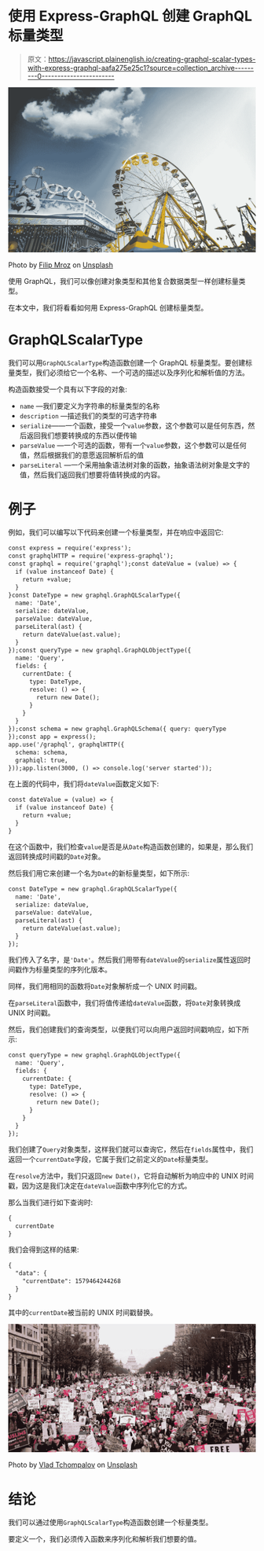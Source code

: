 # 使用 Express-GraphQL 创建 GraphQL 标量类型

> 原文：<https://javascript.plainenglish.io/creating-graphql-scalar-types-with-express-graphql-aafa275e25c1?source=collection_archive---------0----------------------->

![](img/f479325796c5844ef9d930d2e412ffa0.png)

Photo by [Filip Mroz](https://unsplash.com/@mroz?utm_source=medium&utm_medium=referral) on [Unsplash](https://unsplash.com?utm_source=medium&utm_medium=referral)

使用 GraphQL，我们可以像创建对象类型和其他复合数据类型一样创建标量类型。

在本文中，我们将看看如何用 Express-GraphQL 创建标量类型。

# GraphQLScalarType

我们可以用`GraphQLScalarType`构造函数创建一个 GraphQL 标量类型。要创建标量类型，我们必须给它一个名称、一个可选的描述以及序列化和解析值的方法。

构造函数接受一个具有以下字段的对象:

*   `name` —我们要定义为字符串的标量类型的名称
*   `description` —描述我们的类型的可选字符串
*   `serialize`——一个函数，接受一个`value`参数，这个参数可以是任何东西，然后返回我们想要转换成的东西以便传输
*   `parseValue` —一个可选的函数，带有一个`value`参数，这个参数可以是任何值，然后根据我们的意愿返回解析后的值
*   `parseLiteral` —一个采用抽象语法树对象的函数，抽象语法树对象是文字的值，然后我们返回我们想要将值转换成的内容。

# 例子

例如，我们可以编写以下代码来创建一个标量类型，并在响应中返回它:

```
const express = require('express');
const graphqlHTTP = require('express-graphql');
const graphql = require('graphql');const dateValue = (value) => {
  if (value instanceof Date) {
    return +value;
  }
}const DateType = new graphql.GraphQLScalarType({
  name: 'Date',
  serialize: dateValue,
  parseValue: dateValue,
  parseLiteral(ast) {
    return dateValue(ast.value);
  }
});const queryType = new graphql.GraphQLObjectType({
  name: 'Query',
  fields: {
    currentDate: {
      type: DateType,
      resolve: () => {
        return new Date();
      }
    }
  }
});const schema = new graphql.GraphQLSchema({ query: queryType });const app = express();
app.use('/graphql', graphqlHTTP({
  schema: schema,
  graphiql: true,
}));app.listen(3000, () => console.log('server started'));
```

在上面的代码中，我们将`dateValue`函数定义如下:

```
const dateValue = (value) => {
  if (value instanceof Date) {
    return +value;
  }
}
```

在这个函数中，我们检查`value`是否是从`Date`构造函数创建的，如果是，那么我们返回转换成时间戳的`Date`对象。

然后我们用它来创建一个名为`Date`的新标量类型，如下所示:

```
const DateType = new graphql.GraphQLScalarType({
  name: 'Date',
  serialize: dateValue,
  parseValue: dateValue,
  parseLiteral(ast) {
    return dateValue(ast.value);
  }
});
```

我们传入了名字，是`'Date'`。然后我们用带有`dateValue`的`serialize`属性返回时间戳作为标量类型的序列化版本。

同样，我们用相同的函数将`Date`对象解析成一个 UNIX 时间戳。

在`parseLiteral`函数中，我们将值传递给`dateValue`函数，将`Date`对象转换成 UNIX 时间戳。

然后，我们创建我们的查询类型，以便我们可以向用户返回时间戳响应，如下所示:

```
const queryType = new graphql.GraphQLObjectType({
  name: 'Query',
  fields: {
    currentDate: {
      type: DateType,
      resolve: () => {
        return new Date();
      }
    }
  }
});
```

我们创建了`Query`对象类型，这样我们就可以查询它，然后在`fields`属性中，我们返回一个`currentDate`字段，它属于我们之前定义的`Date`标量类型。

在`resolve`方法中，我们只返回`new Date()`，它将自动解析为响应中的 UNIX 时间戳，因为这是我们决定在`dateValue`函数中序列化它的方式。

那么当我们进行如下查询时:

```
{
  currentDate
}
```

我们会得到这样的结果:

```
{
  "data": {
    "currentDate": 1579464244268
  }
}
```

其中的`currentDate`被当前的 UNIX 时间戳替换。

![](img/89e440d893adba259b074af629cea45c.png)

Photo by [Vlad Tchompalov](https://unsplash.com/@tchompalov?utm_source=medium&utm_medium=referral) on [Unsplash](https://unsplash.com?utm_source=medium&utm_medium=referral)

# 结论

我们可以通过使用`GraphQLScalarType`构造函数创建一个标量类型。

要定义一个，我们必须传入函数来序列化和解析我们想要的值。
